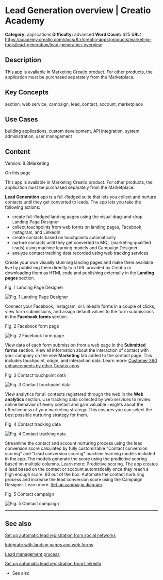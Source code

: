 # Lead Generation overview | Creatio Academy

**Category:** applications **Difficulty:** advanced **Word Count:** 425 **URL:**
https://academy.creatio.com/docs/8.x/creatio-apps/products/marketing-tools/lead-generation/lead-generation-overview

## Description

This app is available in Marketing Creatio product. For other products, the
application must be purchased separately from the Marketplace.

## Key Concepts

section, web service, campaign, lead, contact, account, marketplace

## Use Cases

building applications, custom development, API integration, system
administration, user management

## Content

Version: 8.3Marketing

On this page

This app is available in Marketing Creatio product. For other products, the
application must be purchased separately from the Marketplace.

**Lead Generation** app is a full-fledged suite that lets you collect and
nurture contacts until they get converted to leads. The app lets you take the
following actions:

- create full-fledged landing pages using the visual drag-and-drop Landing Page
  Designer
- collect touchpoints from web forms on landing pages, Facebook, Instagram, and
  LinkedIn
- create contacts based on touchpoints automatically
- nurture contacts until they get converted to MQL (marketing qualified leads)
  using machine learning models and Campaign Designer
- analyze contact tracking data recorded using web tracking services

Create your own visually stunning landing pages and make them available live by
publishing them directly to a URL provided by Creatio or downloading them as
HTML code and publishing externally in the **Landing pages** section.

Fig. 1 Landing Page Designer

![Fig. 1 Landing Page Designer](https://d3a7ykdi65m4cy.cloudfront.net/ac-en/s3fs-public/images/Marketing_Tools/lead_generation_overview/scr_landing_page_designer.png)

Connect your Facebook, Instagram, or LinkedIn forms in a couple of clicks, view
form submissions, and assign default values to the form submissions in the
**Facebook forms** section.

Fig. 2 Facebook form page

![Fig. 2 Facebook form page](https://academy.creatio.com/docs/sites/academy_en/files/images/Marketing_Tools/lead_generation_overview/scr_facebook_form.png)

View data of each form submission from a web page in the **Submitted forms**
section. View all information about the interaction of contact with your company
on the new **Marketing** tab added to the contact page. This includes
touchpoint, origin, and interaction data. Learn more:
[Customer 360 enhancements by other Creatio apps](https://academy.creatio.com/documents?id=2488#title-2488-2).

Fig. 3 Contact touchpoint data

![Fig. 3 Contact touchpoint data](https://academy.creatio.com/docs/sites/academy_en/files/images/Marketing_Tools/lead_generation_overview/scr_contact_page.png)

View analytics for all contacts registered through the web in the **Web
analytics** section. Use tracking data collected by web services to review
online behavior of every contact and gain valuable insights about the
effectiveness of your marketing strategy. This ensures you can select the best
possible nurturing strategy for them.

Fig. 4 Contact tracking data

![Fig. 4 Contact tracking data](https://academy.creatio.com/docs/sites/academy_en/files/images/Marketing_Tools/lead_generation_overview/scr_contact_tracking_data.png)

Streamline the contact and account nurturing process using the lead conversion
score calculated by fully customizable "Contact conversion scoring" and "Lead
conversion scoring" machine learning models included in the app. The models
generate the score using the predictive scoring based on multiple columns. Learn
more: Predictive scoring. The app creates a lead based on the contact or account
automatically once they reach a high enough score, 80 out of the box. Automate
the contact nurturing process and increase the lead conversion score using the
Campaign Designer. Learn more:
[Set up campaign diagram](https://academy.creatio.com/documents?id=1740).

Fig. 5 Contact campaign

![Fig. 5 Contact campaign](https://academy.creatio.com/docs/sites/academy_en/files/images/Marketing_Tools/lead_generation_overview/scr_campaign.png)

---

## See also​

[Set up automatic lead registration from social networks](https://academy.creatio.com/documents?id=2499)

[Integrate with landing pages and web forms](https://academy.creatio.com/documents?id=1081)

[Lead management process](https://academy.creatio.com/documents?id=1767)

[Set up automatic lead registration from LinkedIn](https://academy.creatio.com/documents?id=2368)

- See also
